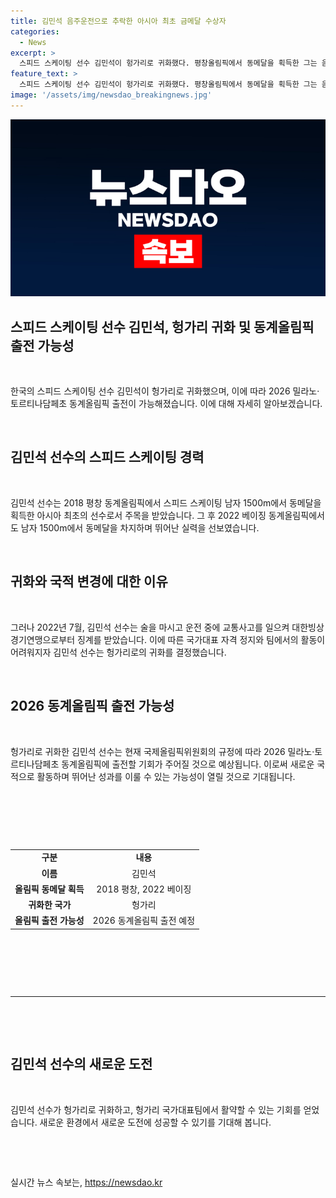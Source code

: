 ```yaml
---
title: 김민석 음주운전으로 추락한 아시아 최초 금메달 수상자
categories:
  - News
excerpt: >
  스피드 스케이팅 선수 김민석이 헝가리로 귀화했다. 평창올림픽에서 동메달을 획득한 그는 음주운전으로 인해 국가대표 자격 정지를 받았고, 헝가리 빙상경기연맹에서 활약할 예정이다. 헝가리 대표팀의 한국인 지도자가 귀화를 제의하며 김민석은 귀화 절차를 밟게 되었다. IOC 법규에 따르면, 기존 국적으로 출전 이후 3년이 지나야 새 국적으로 출전 가능하며, 김민석은 이에 부합하여 2026 동계올림픽에 헝가리 국가대표로 출전 가능하다.
feature_text: >
  스피드 스케이팅 선수 김민석이 헝가리로 귀화했다. 평창올림픽에서 동메달을 획득한 그는 음주운전으로 인해 국가대표 자격 정지를 받았고, 헝가리 빙상경기연맹에서 활약할 예정이다. 헝가리 대표팀의 한국인 지도자가 귀화를 제의하며 김민석은 귀화 절차를 밟게 되었다. IOC 법규에 따르면, 기존 국적으로 출전 이후 3년이 지나야 새 국적으로 출전 가능하며, 김민석은 이에 부합하여 2026 동계올림픽에 헝가리 국가대표로 출전 가능하다.
image: '/assets/img/newsdao_breakingnews.jpg'
---
```


<p><img src="/assets/img/newsdao_breakingnews.jpg" alt="bookingtag 속보" /></p>

<h2 data-ke-size="size26">스피드 스케이팅 선수 김민석, 헝가리 귀화 및 동계올림픽 출전 가능성</h2>

<p><br></p>

<p data-ke-size="size16">한국의 스피드 스케이팅 선수 김민석이 헝가리로 귀화했으며, 이에 따라 2026 밀라노·토르티나담페초 동계올림픽 출전이 가능해졌습니다. 이에 대해 자세히 알아보겠습니다.</p>

<p><br></p>

<h2 data-ke-size="size24">김민석 선수의 스피드 스케이팅 경력</h2>

<p><br></p>

<p data-ke-size="size16">김민석 선수는 2018 평창 동계올림픽에서 스피드 스케이팅 남자 1500m에서 동메달을 획득한 아시아 최초의 선수로서 주목을 받았습니다. 그 후 2022 베이징 동계올림픽에서도 남자 1500m에서 동메달을 차지하며 뛰어난 실력을 선보였습니다.</p>

<p><br></p>

<h2 data-ke-size="size24">귀화와 국적 변경에 대한 이유</h2>

<p><br></p>

<p data-ke-size="size16">그러나 2022년 7월, 김민석 선수는 술을 마시고 운전 중에 교통사고를 일으켜 대한빙상경기연맹으로부터 징계를 받았습니다. 이에 따른 국가대표 자격 정지와 팀에서의 활동이 어려워지자 김민석 선수는 헝가리로의 귀화를 결정했습니다.</p>

<p><br></p>

<h2 data-ke-size="size24">2026 동계올림픽 출전 가능성</h2>

<p><br></p>

<p data-ke-size="size16">헝가리로 귀화한 김민석 선수는 현재 국제올림픽위원회의 규정에 따라 2026 밀라노·토르티나담페초 동계올림픽에 출전할 기회가 주어질 것으로 예상됩니다. 이로써 새로운 국적으로 활동하며 뛰어난 성과를 이룰 수 있는 가능성이 열릴 것으로 기대됩니다.</p>

<p><br></p>

<p data-ke-size="size16">&nbsp;</p>

<p><br></p>

<table>
    <tbody>
        <tr>
            <td style="text-align: center; height: 17px;"><b>구분</b></td>
            <td style="text-align: center; height: 17px;"><b>내용</b></td>
        </tr>
        <tr>
            <td style="text-align: center; height: 17px;"><b>이름</b></td>
            <td style="text-align: center; height: 17px;">김민석</td>
        </tr>
        <tr>
            <td style="text-align: center; height: 17px;"><b>올림픽 동메달 획득</b></td>
            <td style="text-align: center; height: 17px;">2018 평창, 2022 베이징</td>
        </tr>
        <tr>
            <td style="text-align: center; height: 17px;"><b>귀화한 국가</b></td>
            <td style="text-align: center; height: 17px;">헝가리</td>
        </tr>
        <tr>
            <td style="text-align: center; height: 17px;"><b>올림픽 출전 가능성</b></td>
            <td style="text-align: center; height: 17px;">2026 동계올림픽 출전 예정</td>
        </tr>
    </tbody>
</table>

<p><br></p>

<p data-ke-size="size16">&nbsp;</p>

<p><br>
<hr></p>

<p data-ke-size="size16">&nbsp;</p>

<p><br></p>

<h2 data-ke-size="size26">김민석 선수의 새로운 도전</h2>

<p><br></p>

<p data-ke-size="size16">김민석 선수가 헝가리로 귀화하고, 헝가리 국가대표팀에서 활약할 수 있는 기회를 얻었습니다. 새로운 환경에서 새로운 도전에 성공할 수 있기를 기대해 봅니다.</p>

<p><br></p>

<p data-ke-size="size16">&nbsp;</p>
실시간 뉴스 속보는, <a href="https://newsdao.kr" rel="dofollow">https://newsdao.kr</a>


